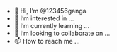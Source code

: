 - 👋 Hi, I’m @123456ganga
- 👀 I’m interested in ...
- 🌱 I’m currently learning ...
- 💞️ I’m looking to collaborate on ...
- 📫 How to reach me ...

<!---
123456ganga/123456ganga is a ✨ special ✨ repository because its `README.md` (this file) appears on your GitHub profile.
You can click the Preview link to take a look at your changes.
--->
